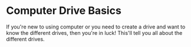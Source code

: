 # Computer Drive Basics
If you're new to using computer or you need to create a drive and want to know the different drives, then you're in luck! This'll tell you all about the different drives.
